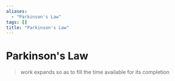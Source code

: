 ```yaml
---
aliases:
  - "Parkinson's Law"
tags: []
title: "Parkinson's Law"
---
```


# Parkinson's Law

> work expands so as to fill the time available for its completion